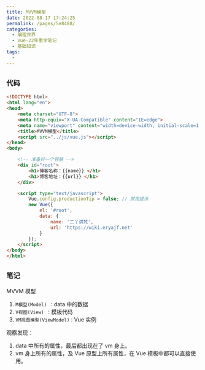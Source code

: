 ```yaml
---
title: MVVM模型
date: 2022-08-17 17:24:25
permalink: /pages/5e8488/
categories:
  - 编程世界
  - Vue-22年重学笔记
  - 基础知识
tags:
  -
---
```


## ` 代码 `

```html
<!DOCTYPE html>
<html lang="en">
<head>
    <meta charset="UTF-8">
    <meta http-equiv="X-UA-Compatible" content="IE=edge">
    <meta name="viewport" content="width=device-width, initial-scale=1.0">
    <title>MVVM模型</title>
    <script src="../js/vue.js"></script>
</head>
<body>

    <!-- 准备好一个容器 -->
    <div id="root">
        <h1>博客名称：{{name}} </h1>
        <h1>博客地址：{{url}} </h1>
    </div>

    <script type="text/javascript">
        Vue.config.productionTip = false; // 禁用提示
        new Vue({
            el: '#root',
            data: {
                name: '二丫讲梵',
                url: 'https://wiki.eryajf.net'
            }
        });
    </script>
</body>
</html>
```

## ` 笔记 `

MVVM 模型
1.  `M模型(Model) ：`data 中的数据
2.  `V视图(View) ：`模板代码
3.  `VM视图模型(ViewModel)：`Vue 实例

观察发现：

1.  data 中所有的属性，最后都出现在了 vm 身上。
2.  vm 身上所有的属性，及 Vue 原型上所有属性，在 Vue 模板中都可以直接使用。
